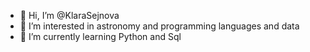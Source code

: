 - 👋 Hi, I’m @KlaraSejnova
- 👀 I’m interested in astronomy and programming languages and data
- 🌱 I’m currently learning Python and Sql


<!---
KlaraSejnova/KlaraSejnova is a ✨ special ✨ repository because its `README.md` (this file) appears on your GitHub profile.
You can click the Preview link to take a look at your changes.
--->
